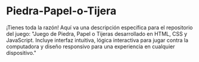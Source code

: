 # Piedra-Papel-o-Tijera
¡Tienes toda la razón! Aquí va una descripción específica para el repositorio del juego:  "Juego de Piedra, Papel o Tijeras desarrollado en HTML, CSS y JavaScript. Incluye interfaz intuitiva, lógica interactiva para jugar contra la computadora y diseño responsivo para una experiencia en cualquier dispositivo."
